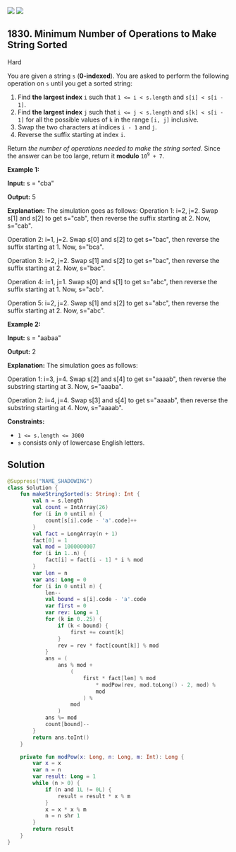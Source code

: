 [![](https://img.shields.io/github/stars/javadev/LeetCode-in-Kotlin?label=Stars&style=flat-square)](https://github.com/javadev/LeetCode-in-Kotlin)
[![](https://img.shields.io/github/forks/javadev/LeetCode-in-Kotlin?label=Fork%20me%20on%20GitHub%20&style=flat-square)](https://github.com/javadev/LeetCode-in-Kotlin/fork)

## 1830\. Minimum Number of Operations to Make String Sorted

Hard

You are given a string `s` (**0-indexed**). You are asked to perform the following operation on `s` until you get a sorted string:

1.  Find **the largest index** `i` such that `1 <= i < s.length` and `s[i] < s[i - 1]`.
2.  Find **the largest index** `j` such that `i <= j < s.length` and `s[k] < s[i - 1]` for all the possible values of `k` in the range `[i, j]` inclusive.
3.  Swap the two characters at indices `i - 1` and `j`.
4.  Reverse the suffix starting at index `i`.

Return _the number of operations needed to make the string sorted._ Since the answer can be too large, return it **modulo** <code>10<sup>9</sup> + 7</code>.

**Example 1:**

**Input:** s = "cba"

**Output:** 5

**Explanation:** The simulation goes as follows: Operation 1: i=2, j=2. Swap s[1] and s[2] to get s="cab", then reverse the suffix starting at 2. Now, s="cab".

Operation 2: i=1, j=2. Swap s[0] and s[2] to get s="bac", then reverse the suffix starting at 1. Now, s="bca". 

Operation 3: i=2, j=2. Swap s[1] and s[2] to get s="bac", then reverse the suffix starting at 2. Now, s="bac".

Operation 4: i=1, j=1. Swap s[0] and s[1] to get s="abc", then reverse the suffix starting at 1. Now, s="acb". 

Operation 5: i=2, j=2. Swap s[1] and s[2] to get s="abc", then reverse the suffix starting at 2. Now, s="abc".

**Example 2:**

**Input:** s = "aabaa"

**Output:** 2

**Explanation:** The simulation goes as follows: 

Operation 1: i=3, j=4. Swap s[2] and s[4] to get s="aaaab", then reverse the substring starting at 3. Now, s="aaaba". 

Operation 2: i=4, j=4. Swap s[3] and s[4] to get s="aaaab", then reverse the substring starting at 4. Now, s="aaaab".

**Constraints:**

*   `1 <= s.length <= 3000`
*   `s` consists only of lowercase English letters.

## Solution

```kotlin
@Suppress("NAME_SHADOWING")
class Solution {
    fun makeStringSorted(s: String): Int {
        val n = s.length
        val count = IntArray(26)
        for (i in 0 until n) {
            count[s[i].code - 'a'.code]++
        }
        val fact = LongArray(n + 1)
        fact[0] = 1
        val mod = 1000000007
        for (i in 1..n) {
            fact[i] = fact[i - 1] * i % mod
        }
        var len = n
        var ans: Long = 0
        for (i in 0 until n) {
            len--
            val bound = s[i].code - 'a'.code
            var first = 0
            var rev: Long = 1
            for (k in 0..25) {
                if (k < bound) {
                    first += count[k]
                }
                rev = rev * fact[count[k]] % mod
            }
            ans = (
                ans % mod +
                    (
                        first * fact[len] % mod
                            * modPow(rev, mod.toLong() - 2, mod) %
                            mod
                        ) %
                    mod
                )
            ans %= mod
            count[bound]--
        }
        return ans.toInt()
    }

    private fun modPow(x: Long, n: Long, m: Int): Long {
        var x = x
        var n = n
        var result: Long = 1
        while (n > 0) {
            if (n and 1L != 0L) {
                result = result * x % m
            }
            x = x * x % m
            n = n shr 1
        }
        return result
    }
}
```